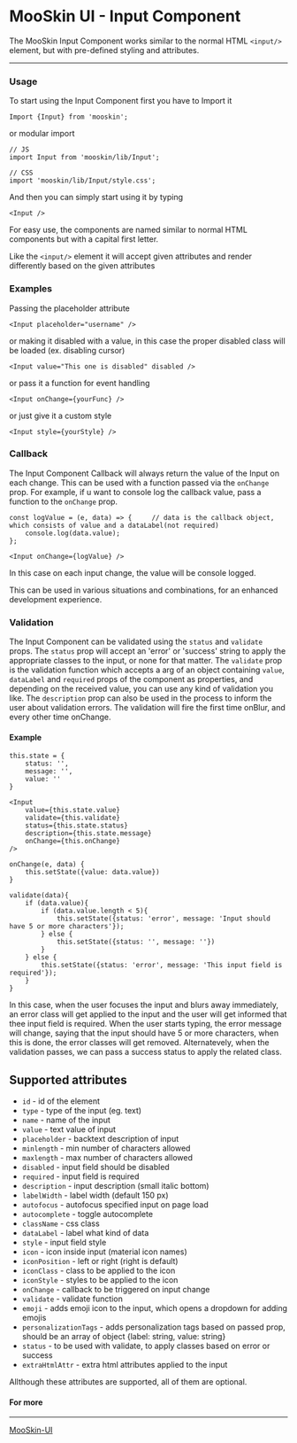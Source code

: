 # MooSkin UI - Input Component

The MooSkin Input Component works similar to the normal HTML `<input/>` element, but with pre-defined styling and attributes.

___

### Usage

To start using the Input Component first you have to Import it

```
Import {Input} from 'mooskin';
```
or modular import
```
// JS
import Input from 'mooskin/lib/Input';

// CSS
import 'mooskin/lib/Input/style.css';
```

And then you can simply start using it by typing

```
<Input />
```

For easy use, the components are named similar to normal HTML components but with a capital first letter.

Like the `<input/>` element it will accept given attributes and render differently based on the given attributes

### Examples

Passing the placeholder attribute

```
<Input placeholder="username" />
```

or making it disabled with a value, in this case the proper disabled class will be loaded (ex. disabling cursor)

```
<Input value="This one is disabled" disabled />
```

or pass it a function for event handling

```
<Input onChange={yourFunc} />
```

or just give it a custom style

```
<Input style={yourStyle} />
```

### Callback

The Input Component Callback will always return the value of the Input on each change. This can be used with a function passed via the `onChange` prop. For example, if u want to console log the callback value, pass a function to the `onChange` prop.

```
const logValue = (e, data) => {     // data is the callback object, which consists of value and a dataLabel(not required)
    console.log(data.value);
};

<Input onChange={logValue} />
```
In this case on each input change, the value will be console logged.

This can be used in various situations and combinations, for an enhanced development experience.

### Validation

The Input Component can be validated using the `status` and `validate` props. The `status` prop will accept an 'error' or 'success' string to apply the appropriate classes to the input, or none for that matter. The `validate` prop is the validation function which accepts a arg of an object containing `value`, `dataLabel` and `required` props of the component as properties, and depending on the received value, you can use any kind of validation you like. The `description` prop can also be used in the process to inform the user about validation errors. The validation will fire the first time onBlur, and every other time onChange.

#### Example

```
this.state = {
    status: '',
    message: '',
    value: ''
}

<Input
    value={this.state.value}
    validate={this.validate}
    status={this.state.status}
    description={this.state.message}
    onChange={this.onChange}
/>

onChange(e, data) {
    this.setState({value: data.value})
}

validate(data){
    if (data.value){
        if (data.value.length < 5){
            this.setState({status: 'error', message: 'Input should have 5 or more characters'});
        } else {
            this.setState({status: '', message: ''})
        }
    } else {
        this.setState({status: 'error', message: 'This input field is required'});
    }
}
```

In this case, when the user focuses the input and blurs away immediately, an error class will get applied to the input and the user will get informed that thee input field is required. When the user starts typing, the error message will change, saying that the input should have 5 or more characters, when this is done, the error classes will get removed. Alternatevely, when the validation passes, we can pass a success status to apply the related class.

<div class="playground-doc">

## Supported attributes 

* `id` - id of the element
* `type` - type of the input (eg. text)
* `name` - name of the input
* `value` - text value of input
* `placeholder` - backtext description of input
* `minlength` - min number of characters allowed
* `maxlength` - max number of characters allowed
* `disabled` - input field should be disabled
* `required` - input field is required
* `description` - input description (small italic bottom)
* `labelWidth` - label width (default 150 px)
* `autofocus` - autofocus specified input on page load
* `autocomplete` - toggle autocomplete
* `className` - css class
* `dataLabel` - label what kind of data 
* `style` - input field style
* `icon` - icon inside input (material icon names)
* `iconPosition` - left or right (right is default)
* `iconClass` - class to be applied to the icon
* `iconStyle` - styles to be applied to the icon
* `onChange` - callback to be triggered on input change
* `validate` - validate function
* `emoji` - adds emoji icon to the input, which opens a dropdown for adding emojis
* `personalizationTags` - adds personalization tags based on passed prop, should be an array of object {label: string, value: string}
* `status` - to be used with validate, to apply classes based on error or success
* `extraHtmlAttr` - extra html attributes applied to the input

</div>

Allthough these attributes are supported, all of them are optional.

#### For more

___

[MooSkin-UI](https://github.com/moosend/mooskin-ui)